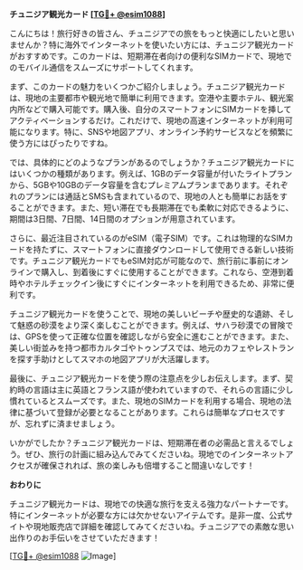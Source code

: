 **チュニジア観光カード [[TG💪+ @esim1088](https://t.me/s/esim1088)]**

こんにちは！旅行好きの皆さん、チュニジアでの旅をもっと快適にしたいと思いませんか？特に海外でインターネットを使いたい方には、チュニジア観光カードがおすすめです。このカードは、短期滞在者向けの便利なSIMカードで、現地でのモバイル通信をスムーズにサポートしてくれます。

まず、このカードの魅力をいくつかご紹介しましょう。チュニジア観光カードは、現地の主要都市や観光地で簡単に利用できます。空港や主要ホテル、観光案内所などで購入可能です。購入後、自分のスマートフォンにSIMカードを挿してアクティベーションするだけ。これだけで、現地の高速インターネットが利用可能になります。特に、SNSや地図アプリ、オンライン予約サービスなどを頻繁に使う方にはぴったりですね。

では、具体的にどのようなプランがあるのでしょうか？チュニジア観光カードにはいくつかの種類があります。例えば、1GBのデータ容量が付いたライトプランから、5GBや10GBのデータ容量を含むプレミアムプランまであります。それぞれのプランには通話とSMSも含まれているので、現地の人とも簡単にお話をすることができます。また、短い滞在でも長期滞在でも柔軟に対応できるように、期間は3日間、7日間、14日間のオプションが用意されています。

さらに、最近注目されているのがeSIM（電子SIM）です。これは物理的なSIMカードを持たずに、スマートフォンに直接ダウンロードして使用できる新しい技術です。チュニジア観光カードでもeSIM対応が可能なので、旅行前に事前にオンラインで購入し、到着後にすぐに使用することができます。これなら、空港到着時やホテルチェックイン後にすぐにインターネットを利用できるため、非常に便利です。

チュニジア観光カードを使うことで、現地の美しいビーチや歴史的な遺跡、そして魅惑の砂漠をより深く楽しむことができます。例えば、サハラ砂漠での冒険では、GPSを使って正確な位置を確認しながら安全に進むことができます。また、美しい街並みを持つ都市カルタゴやトゥンプスでは、地元のカフェやレストランを探す手助けとしてスマホの地図アプリが大活躍します。

最後に、チュニジア観光カードを使う際の注意点を少しお伝えします。まず、契約時の言語は主に英語とフランス語が使われていますので、それらの言語に少し慣れているとスムーズです。また、現地のSIMカードを利用する場合、現地の法律に基づいて登録が必要となることがあります。これらは簡単なプロセスですが、忘れずに済ませましょう。

いかがでしたか？チュニジア観光カードは、短期滞在者の必需品と言えるでしょう。ぜひ、旅行の計画に組み込んでみてくださいね。現地でのインターネットアクセスが確保されれば、旅の楽しみも倍増すること間違いなしです！

**おわりに**

チュニジア観光カードは、現地での快適な旅行を支える強力なパートナーです。特にインターネットが必要な方には欠かせないアイテムです。是非一度、公式サイトや現地販売店で詳細を確認してみてくださいね。チュニジアでの素敵な思い出作りのお手伝いをさせていただきます！

[[TG💪+ @esim1088](https://t.me/s/esim1088) ![Image](https://i.postimg.cc/Y0z9fWf4/image.png)]